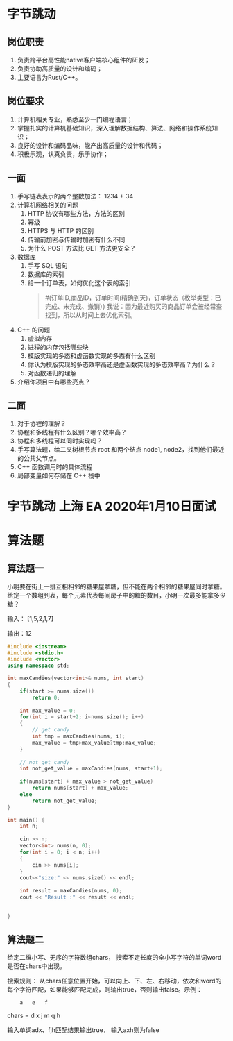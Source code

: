 # 字节跳动
## 岗位职责
1. 负责跨平台高性能native客户端核心组件的研发；
2. 负责协助高质量的设计和编码；
3. 主要语言为Rust/C++。

## 岗位要求
1. 计算机相关专业，熟悉至少一门编程语言；
2. 掌握扎实的计算机基础知识，深入理解数据结构、算法、网络和操作系统知识；
3. 良好的设计和编码品味，能产出高质量的设计和代码；
4. 积极乐观，认真负责，乐于协作；

## 一面
1. 手写链表表示的两个整数加法： 1234 + 34
2. 计算机网络相关的问题
    1. HTTP 协议有哪些方法，方法的区别
    2. 幂级
    3. HTTPS 与 HTTP 的区别
    4. 传输前加密与传输时加密有什么不同
    5. 为什么 POST 方法比 GET 方法更安全？
3. 数据库
    1. 手写 SQL 语句
    2. 数据库的索引
    3. 给一个订单表，如何优化这个表的索引
        > #(订单ID,商品ID，订单时间(精确到天)，订单状态（枚举类型：已完成、未完成、撤销）)
        > 我说：因为最近购买的商品订单会被经常查找到，所以从时间上去优化索引。
4. C++ 的问题
   1. 虚拟内存
   2. 进程的内存包括哪些块
   3. 模版实现的多态和虚函数实现的多态有什么区别
   4. 你认为模版实现的多态效率高还是虚函数实现的多态效率高？为什么？
   5. 对函数递归的理解
5. 介绍你项目中有哪些亮点？
   
## 二面
1. 对于协程的理解？
2. 协程和多线程有什么区别？哪个效率高？
3. 协程和多线程可以同时实现吗？
4. 手写算法题，给二叉树根节点 root 和两个结点 node1, node2，找到他们最近的公共父节点。
5. C++ 函数调用时的具体流程
6. 局部变量如何存储在 C++ 栈中


# 字节跳动 上海 EA 2020年1月10日面试
# 算法题
## 算法题一
小明要在街上一排互相相邻的糖果屋拿糖，但不能在两个相邻的糖果屋同时拿糖。给定一个数组列表，每个元素代表每间房子中的糖的数目，小明一次最多能拿多少糖？

输入： [1,5,2,1,7] 

输出：12

```C++
#include <iostream>
#include <stdio.h>
#include <vector>
using namespace std;

int maxCandies(vector<int>& nums, int start)
{
    if(start >= nums.size())
        return 0;
    
    int max_value = 0;
    for(int i = start+2; i<nums.size(); i++)
    {
        // get candy
        int tmp = maxCandies(nums, i);
        max_value = tmp>max_value?tmp:max_value;
    }
    
    // not get candy
    int not_get_value = maxCandies(nums, start+1);
    
    if(nums[start] + max_value > not_get_value)
        return nums[start] + max_value;
    else
        return not_get_value;
}

int main() {
    int n;
    
    cin >> n;
    vector<int> nums(n, 0);
    for(int i = 0; i < n; i++)
    {
        cin >> nums[i];
    }
    cout<<"size:" << nums.size() << endl;
    
    int result = maxCandies(nums, 0);
    cout << "Result :" << result << endl;
    

}
```
## 算法题二
给定二维小写、无序的字符数组chars，  搜索不定长度的全小写字符的单词word是否在chars中出现。

搜索规则： 从chars任意位置开始，可以向上、下、左、右移动，依次和word的每个字符匹配，如果能够匹配完成，则输出true，否则输出false。示例： 

        a   e   f
chars = d   x   j
        m   q   h

输入单词adx、fjh匹配结果输出true， 输入axh则为false